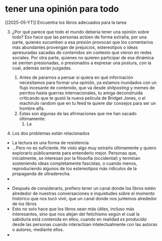 # tener una opinión para todo
[[2025-05-YT]]
Encuentra los libros adecuados para la tarea

3. ¿Por qué parece que todo el mundo debería tener una opinión sobre todo? Eso hace que las personas actúen de forma extraña, por una parte, quienes sucumben a esa presión provocan que los comentarios más abundantes provengan de prejuicios, estereotipos o ideas apresuradas sacadas de contenidos sin contexto que vieron en redes sociales. Por otra parte, quienes no quieren participar de esa dinámica se sienten presionadas, o presionados a expresar una postura, con la cual, además serán juzgadas.
    1. Antes de pararnos a pensar si quiera en qué información necesitamos para formar una opinión, ya estamos inundados con un flujo incesante de contenido, que va desde *shitposting* y memes de perritos hasta guerras internacionales, tu amiga deconstruida criticando que te gustó la nueva película de Bridget Jones, o el machirulo random que en tu feed te quiere dar consejos para ser un hombre alfa.
    2. Estas son algunas de las afirmaciones que me han sacado últimamente:
        1. La

4. Los dos problemas están relacionados

- La lectura es una forma de resistencia
- ...Pero no es suficiente. He visto algo muy extraño últimamente y quiero explorarlo públicamente para entenderlo mejor. Personas que, inicialmente, se interesan por la filosofía (occidental) y terminan sosteniendo ideas completamente fascistas, o cuando menos, reproduciendo algunos de los estereotipos más ridículos de la propaganda de ultraderecha.
- 

<!--OUT-->

- Después de considerarlo, prefiero tener un canal donde los libros estén alrededor de nuestras conversaciones e inquietudes sobre el momento histórico que nos tocó vivir, que un canal donde nos juntemos alrededor de los libros
- Esto no solo hace que los libros sean más útiles, incluso más interesantes, sino que nos alejan del fetichismo según el cual la sabiduría está contenida en ellos, cuando en realidad *es producida* desde las personas cuando interactúan intelectualmente con las autoras o autores, mediante ellos.
- 